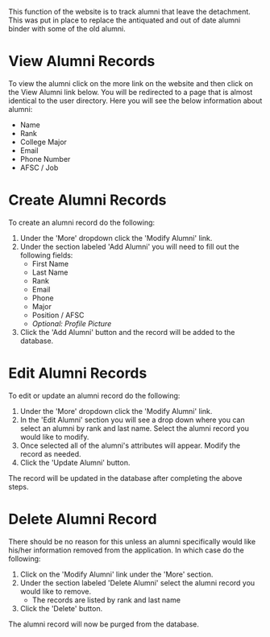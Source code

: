 This function of the website is to track alumni that leave the detachment. This was put in place to replace the 
antiquated and out of date alumni binder with some of the old alumni. 

# View Alumni Records

To view the alumni click on the more link on the website and then click on the View Alumni link below. You will be 
redirected to a page that is almost identical to the user directory. Here you will see the below information about 
alumni:

- Name
- Rank
- College Major
- Email
- Phone Number
- AFSC / Job 

# Create Alumni Records

To create an alumni record do the following:

1. Under the 'More' dropdown click the 'Modify Alumni' link.
2. Under the section labeled 'Add Alumni' you will need to fill out the following fields:
    - First Name
    - Last Name
    - Rank
    - Email
    - Phone
    - Major
    - Position / AFSC
    - *Optional: Profile Picture*
3. Click the 'Add Alumni' button and the record will be added to the database.

# Edit Alumni Records

To edit or update an alumni record do the following:

1. Under the 'More' dropdown click the 'Modify Alumni' link.
2. In the 'Edit Alumni' section you will see a drop down where you can select an alumni by rank and last name. Select the
alumni record you would like to modify. 
3. Once selected all of the alumni's attributes will appear. Modify the record as needed.
4. Click the 'Update Alumni' button.

The record will be updated in the database after completing the above steps.

# Delete Alumni Record

There should be no reason for this unless an alumni specifically would like his/her information removed from the 
application. In which case do the following:

1. Click on the 'Modify Alumni' link under the 'More' section.
2. Under the section labeled 'Delete Alumni' select the alumni record you would like to remove. 
    - The records are listed by rank and last name
3. Click the 'Delete' button.

The alumni record will now be purged from the database.
